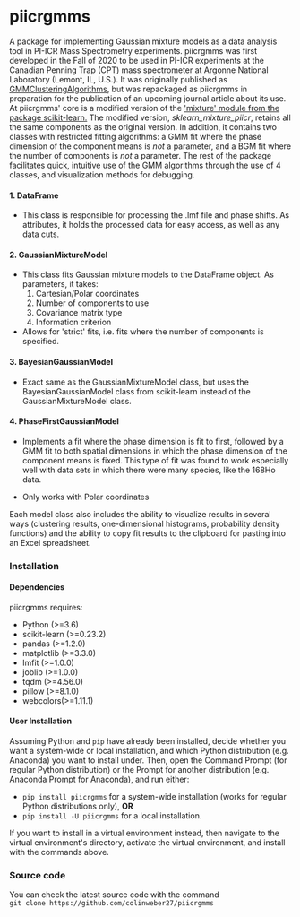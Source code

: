 # piicrgmms

A package for implementing Gaussian mixture models as a data 
analysis tool in PI-ICR Mass Spectrometry experiments. piicrgmms 
was first developed in the Fall of 2020 to be used in PI-ICR 
experiments at the Canadian Penning Trap (CPT) mass 
spectrometer at Argonne National Laboratory (Lemont, IL, U.S.). 
It was originally published as 
[GMMClusteringAlgorithms](https://pypi.org/project/GMMClusteringAlgorithms/), 
but was repackaged as piicrgmms in preparation for the 
publication of an upcoming journal article about its use.
At piicrgmms' core is a modified version of the ['mixture' module 
from the package scikit-learn.](https://scikit-learn.org/stable/modules/mixture.html)
The modified version, *sklearn_mixture_piicr*, retains all 
the same components as the 
original version. In addition, it contains two classes with 
restricted fitting algorithms: a GMM fit where the phase 
dimension of the component means is _not_ a parameter, and a
BGM fit where the number of components is _not_ a parameter.
The rest of the package facilitates
quick, intuitive use of the GMM algorithms through the use 
of 4 classes, and visualization methods for debugging.

#### 1. DataFrame
* This class is responsible for processing the .lmf 
  file and phase shifts. As attributes, it holds the 
  processed data for easy access, as well as any data 
  cuts.
  
#### 2. GaussianMixtureModel
* This class fits Gaussian mixture models to the 
  DataFrame object. As parameters, it takes:
  1. Cartesian/Polar coordinates
  2. Number of components to use
  3. Covariance matrix type
  4. Information criterion
* Allows for 'strict' fits, i.e. fits where the number 
  of components is specified.
  
#### 3. BayesianGaussianModel
* Exact same as the GaussianMixtureModel class, but 
  uses the BayesianGaussianModel class from scikit-learn
  instead of the GaussianMixtureModel class.
  
#### 4. PhaseFirstGaussianModel
* Implements a fit where the phase dimension is fit to
    first, followed by a GMM fit to both spatial dimensions
    in which the phase dimension of the component means is
    fixed. This type of fit was found to work especially 
    well with data sets in which there were many species, 
    like the 168Ho data.
    
* Only works with Polar coordinates

Each model class also includes the ability to visualize
results in several ways (clustering results, one-dimensional
histograms, probability density functions) and the ability to
copy fit results to the clipboard for pasting into an Excel
spreadsheet.

### Installation
####  Dependencies
piicrgmms requires:
* Python (>=3.6)
* scikit-learn (>=0.23.2)
* pandas (>=1.2.0)
* matplotlib (>=3.3.0)
* lmfit (>=1.0.0)
* joblib (>=1.0.0)
* tqdm (>=4.56.0)
* pillow (>=8.1.0)
* webcolors(>=1.11.1)

#### User Installation
Assuming Python and `pip` have already been installed, decide
whether you want a system-wide or local installation, and 
which Python distribution (e.g. Anaconda) you want to 
install under. Then, open the Command Prompt (for regular 
Python distribution) or the Prompt for another distribution 
(e.g. Anaconda Prompt for Anaconda), and run either:
* `pip install piicrgmms` for a system-wide 
installation (works for regular Python distributions only),
  **OR**
* `pip install -U piicrgmms` for a local 
    installation.
  
If you want to install in a virtual environment instead, 
then navigate to the virtual environment's directory, activate 
the virtual environment, and install with the commands above.

### Source code
You can check the latest source code with the command  
`git clone https://github.com/colinweber27/piicrgmms`

  

